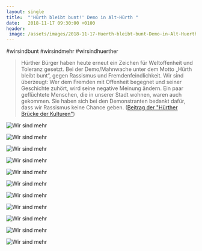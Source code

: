 ```yaml
---
layout: single
title:  "'Hürth bleibt bunt!' Demo in Alt-Hürth "
date:   2018-11-17 09:30:00 +0100
header:
 image: /assets/images/2018-11-17-Huerth-bleibt-bunt-Demo-in-Alt-Huerth-am-17-11-2018-Header.JPG
---
```

#wirsindbunt #wirsindmehr #wirsindhuerther

> Hürther Bürger haben heute erneut ein Zeichen für Weltoffenheit und Toleranz gesetzt. Bei der Demo/Mahnwache unter dem Motto „Hürth bleibt bunt“, gegen Rassismus und Fremdenfeindlichkeit. Wir sind überzeugt: Wer dem Fremden mit Offenheit begegnet und seiner Geschichte zuhört, wird seine negative Meinung ändern. Ein paar geflüchtete Menschen, die in unserer Stadt wohnen, waren auch gekommen. Sie haben sich bei den Demonstranten bedankt dafür, dass wir Rassismus keine Chance geben.
([Beitrag der "Hürther Brücke der Kulturen"](https://www.facebook.com/huertherbrueckederkulturen/posts/1975688072723579))
 
![Wir sind mehr](/assets/images/2018-11-17-Huerth-bleibt-bunt-Demo-in-Alt-Huerth-am-17-11-2018-01.JPG)

![Wir sind mehr](/assets/images/2018-11-17-Huerth-bleibt-bunt-Demo-in-Alt-Huerth-am-17-11-2018-02.JPG)

![Wir sind mehr](/assets/images/2018-11-17-Huerth-bleibt-bunt-Demo-in-Alt-Huerth-am-17-11-2018-03.JPG)

![Wir sind mehr](/assets/images/2018-11-17-Huerth-bleibt-bunt-Demo-in-Alt-Huerth-am-17-11-2018-04.JPG)

![Wir sind mehr](/assets/images/2018-11-17-Huerth-bleibt-bunt-Demo-in-Alt-Huerth-am-17-11-2018-05.JPG)

![Wir sind mehr](/assets/images/2018-11-17-Huerth-bleibt-bunt-Demo-in-Alt-Huerth-am-17-11-2018-06.JPG)

![Wir sind mehr](/assets/images/2018-11-17-Huerth-bleibt-bunt-Demo-in-Alt-Huerth-am-17-11-2018-07.JPG)

![Wir sind mehr](/assets/images/2018-11-17-Huerth-bleibt-bunt-Demo-in-Alt-Huerth-am-17-11-2018-08.JPG)

![Wir sind mehr](/assets/images/2018-11-17-Huerth-bleibt-bunt-Demo-in-Alt-Huerth-am-17-11-2018-09.JPG)

![Wir sind mehr](/assets/images/2018-11-17-Huerth-bleibt-bunt-Demo-in-Alt-Huerth-am-17-11-2018-10.JPG)

![Wir sind mehr](/assets/images/2018-11-17-Huerth-bleibt-bunt-Demo-in-Alt-Huerth-am-17-11-2018-11.JPG)



